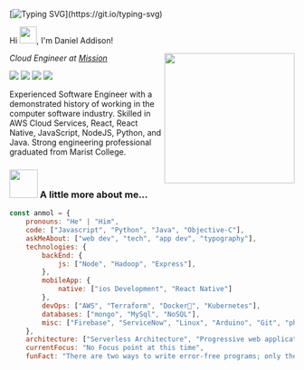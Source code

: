 [![Typing SVG](https://readme-typing-svg.herokuapp.com?font=Fira+Code&duration=2000&pause=500&color=ABABABFF&multiline=true&width=435&height=180&lines=nc+-lvnp+1337;listening+on+%5Bany%5D+4567+...;connect+to+%5Bdanieladdsn%5D+profile;%24+script+%2Fdev%2Fnull+-c+bash;danieladdsn%40profile%3A~%24+.%2Fexploit;..............................;............PwN3d!............;..............................;..............................;..............................;..............................;..............................;)](https://git.io/typing-svg)

<p> Hi <img src="https://slackmojis.com/emojis/41060-mug_waving/download" width="30"/>, I'm Daniel Addison!</p>

<img align='right' src="https://raw.githubusercontent.com/sylnsfar/qrcode/master/example/daftpunktocat-guy_qrcode.gif" width="230">

<p align='left'><em>Cloud Engineer at <a href="https://www.missioncloud.com/">Mission
</a>
</em></p>

<a align='left' href="https://twitter.com/codeda9"><img src="https://img.shields.io/badge/codeda9%20-%231DA1F2.svg?&style=for-the-badge&logo=Twitter&logoColor=white"/></a>
<a align='left' href="https://www.linkedin.com/in/danieladdsn/"><img src="https://img.shields.io/badge/linkedin%20-%230077B5.svg?&style=for-the-badge&logo=linkedin&logoColor=white"/></a>
<a align='left' href="medium.com/@danieladdsn"><img src="https://img.shields.io/badge/medium-%231DA1A2.svg?&style=for-the-badge&logo=medium&logoColor=black"/></a>
<a align='left' href="https://danieladdsn.com"><img src ="https://img.shields.io/badge/danieladdsn.com-%23316192.svg?&style=for-the-badge&logo=&logoColor=white"/></a>


<p align="left">
Experienced Software Engineer with a demonstrated history of working in the computer software industry. Skilled in AWS Cloud Services, React, React Native, JavaScript, NodeJS, Python, and Java. Strong engineering professional graduated from Marist College. 
</p>

### <img src="https://media.giphy.com/media/VgCDAzcKvsR6OM0uWg/giphy.gif" width="50"> A little more about me...

```javascript
const anmol = {
    pronouns: "He" | "Him",
    code: ["Javascript", "Python", "Java", "Objective-C"],
    askMeAbout: ["web dev", "tech", "app dev", "typography"],
    technologies: {
        backEnd: {
            js: ["Node", "Hadoop", "Express"],
        },
        mobileApp: {
            native: ["ios Development", "React Native"]
        },
        devOps: ["AWS", "Terraform", "Docker🐳", "Kubernetes"],
        databases: ["mongo", "MySql", "NoSQL"],
        misc: ["Firebase", "ServiceNow", "Linux", "Arduino", "Git", "php"]
    },
    architecture: ["Serverless Architecture", "Progressive web applications", "Single page applications"],
    currentFocus: "No Focus point at this time",
    funFact: "There are two ways to write error-free programs; only the third one works"
